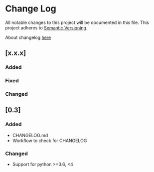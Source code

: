 # Change Log
All notable changes to this project will be documented in this file.
This project adheres to [Semantic Versioning](http://semver.org/).

About changelog [here](https://keepachangelog.com/en/1.0.0/)

## [x.x.x]
### Added

### Fixed

### Changed

## [0.3]
### Added
- CHANGELOG.md
- Workflow to check for CHANGELOG

### Changed
- Support for python >=3.6, <4
